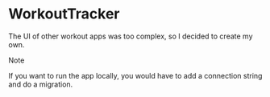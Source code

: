 # WorkoutTracker
The UI of other workout apps was too complex, so I decided to create my own.

> [!NOTE]
> If you want to run the app locally, you would have to add a connection string and do a migration.